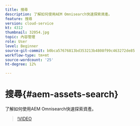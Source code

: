 ```yaml
---
title: 搜尋
description: 了解如何使用AEM Omnisearch快速探索資產。
feature: 搜尋
version: cloud-service
kt: 4312
thumbnail: 32054.jpg
topic: 內容管理
role: User
level: Beginner
source-git-commit: b0bca57676813bd353213b4808f99c463272de85
workflow-type: tm+mt
source-wordcount: '25'
ht-degree: 12%

---
```



# 搜尋{#aem-assets-search}

了解如何使用AEM Omnisearch快速探索資產。

>[!VIDEO](https://video.tv.adobe.com/v/32054/?quality=12&learn=on&hidetitle=true)